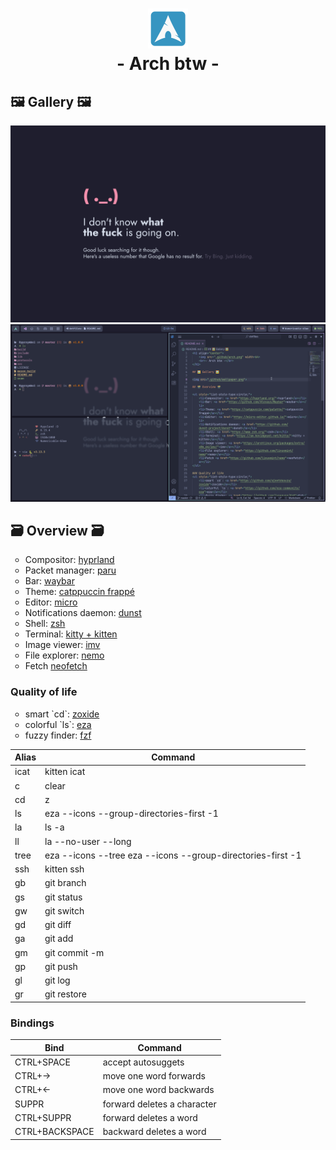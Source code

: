 <h1 align="center">
    <img src=".github/arch.png" width=64>
    <br>- Arch btw -</br>
</h1>

## 🖼️ Gallery 🖼️

<img src=".github/wallpaper.png">
<img src=".github/screenshot1.png">

## 🗃️ Overview 🗃️

<ul style="list-style-type:circle;">
    <li>Compositor: <a href="https://hyprland.org/">hyprland</a></li>
    <li>Packet manager: <a href="https://github.com/Morganamilo/paru">paru</a></li>
    <li>Bar: <a href="https://github.com/Alexays/Waybar">waybar</a></li>
    <li>Theme: <a href="https://catppuccin.com/palette/">catppuccin frappé</a></li>
    <li>Editor: <a href="https://micro-editor.github.io/">micro</a></li>
    <li>Notifications daemon: <a href="https://github.com/dunst-project/dunst">dunst</a></li>
    <li>Shell: <a href="https://www.zsh.org/">zsh</a></li>
    <li>Terminal: <a href="https://sw.kovidgoyal.net/kitty/">kitty + kitten</a></li>
    <li>Image viewer: <a href="https://archlinux.org/packages/extra/x86_64/imv/">imv</a></li>
    <li>File explorer: <a href="https://github.com/linuxmint/nemo">nemo</a></li>
    <li>Fetch <a href="https://github.com/linuxmint/nemo">neofetch</a></li>
</ul>

### Quality of life
<ul style="list-style-type:circle;">
    <li>smart `cd`: <a href="https://github.com/ajeetdsouza/zoxide">zoxide</a></li>
    <li>colorful `ls`: <a href="https://github.com/eza-community/eza">eza</a></li>
    <li>fuzzy finder: <a href="https://github.com/junegunn/fzf">fzf</a></li>
</ul>


| Alias           | Command                                  |
|-----------------|------------------------------------------|
| icat            | kitten icat                              |
| c               | clear                                    |
| cd              | z                                        |
| ls              | eza --icons --group-directories-first -1 |
| la              | ls -a                                    |
| ll              | la --no-user --long                      |
| tree            | eza --icons --tree eza --icons --group-directories-first -1 |
| ssh             | kitten ssh                               |
| gb              | git branch                               |
| gs              | git status                               |
| gw              | git switch                               |
| gd              | git diff                                 |
| ga              | git add                                  |
| gm              | git commit -m                            |
| gp              | git push                                 |
| gl              | git log                                  |
| gr              | git restore                              |


### Bindings

| Bind            | Command                                  |
|-----------------|------------------------------------------|
| CTRL+SPACE      | accept autosuggets                       |
| CTRL+->        | move one word forwards                   |
| CTRL+<-        | move one word backwards                  |
| SUPPR           | forward deletes a character              |
| CTRL+SUPPR      | forward deletes a word                   |
| CTRL+BACKSPACE  | backward deletes a word                  |